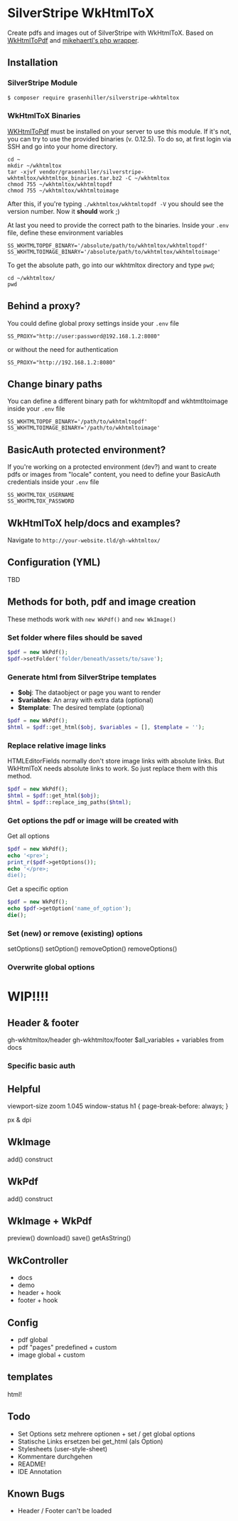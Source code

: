 # SilverStripe WkHtmlToX

Create pdfs and images out of SilverStripe with WkHtmlToX. Based on [WkHtmlToPdf](http://wkhtmltopdf.org/) and [mikehaertl's php wrapper](https://github.com/mikehaertl/phpwkhtmltopdf).

## Installation

### SilverStripe Module

``` sh
$ composer require grasenhiller/silverstripe-wkhtmltox
```

### WkHtmlToX Binaries

[WKHtmlToPdf](http://wkhtmltopdf.org/) must be installed on your server to use this module.
If it's not, you can try to use the provided binaries (v. 0.12.5). To do so, at first login via SSH and go into your home directory.

```ssh
cd ~
mkdir ~/wkhtmltox
tar -xjvf vendor/grasenhiller/silverstripe-wkhtmltox/wkhtmltox_binaries.tar.bz2 -C ~/wkhtmltox
chmod 755 ~/wkhtmltox/wkhtmltopdf
chmod 755 ~/wkhtmltox/wkhtmltoimage
```

After this, if you're typing ``./wkhtmltox/wkhtmltopdf -V`` you should see the version number. Now it **should** work ;)

At last you need to provide the correct path to the binaries. Inside your ``.env`` file, define these environment variables

```text
SS_WKHTMLTOPDF_BINARY='/absolute/path/to/wkhtmltox/wkhtmltopdf'
SS_WKHTMLTOIMAGE_BINARY='/absolute/path/to/wkhtmltox/wkhtmltoimage'
```

To get the absolute path, go into our wkhtmltox directory and type ``pwd``;

```ssh
cd ~/wkhtmltox/
pwd
``` 

## Behind a proxy?

You could define global proxy settings inside your ``.env`` file

```text
SS_PROXY="http://user:password@192.168.1.2:8080"
```

or without the need for authentication

```text
SS_PROXY="http://192.168.1.2:8080"
```

## Change binary paths

You can define a different binary path for wkhtmltopdf and wkhtmtltoimage inside your ``.env`` file

```text
SS_WKHTMLTOPDF_BINARY='/path/to/wkhtmltopdf'
SS_WKHTMLTOIMAGE_BINARY='/path/to/wkhtmltoimage'
```

## BasicAuth protected environment?

If you're working on a protected environment (dev?) and want to create pdfs or images from "locale" content, you need to define your BasicAuth credentials inside your ``.env`` file

```text
SS_WKHTMLTOX_USERNAME
SS_WKHTMLTOX_PASSWORD
```

## WkHtmlToX help/docs and examples?

Navigate to ``http://your-website.tld/gh-wkhtmltox/``

## Configuration (YML)

TBD

## Methods for both, pdf and image creation

These methods work with ``new WkPdf()`` and ``new WkImage()``

### Set folder where files should be saved

```php
$pdf = new WkPdf();
$pdf->setFolder('folder/beneath/assets/to/save');
```

### Generate html from SilverStripe templates

- **$obj**: The dataobject or page you want to render
- **$variables**: An array with extra data (optional)
- **$template**: The desired template (optional)

```php
$pdf = new WkPdf();
$html = $pdf::get_html($obj, $variables = [], $template = '');
```

### Replace relative image links

HTMLEditorFields normally don't store image links with absolute links.
But WkHtmlToX needs absolute links to work. So just replace them with this method. 

```php
$pdf = new WkPdf();
$html = $pdf::get_html($obj);
$html = $pdf::replace_img_paths($html);
```

### Get options the pdf or image will be created with

Get all options

```php
$pdf = new WkPdf();
echo '<pre>';
print_r($pdf->getOptions());
echo '</pre>;
die();
```

Get a specific option

```php
$pdf = new WkPdf();
echo $pdf->getOption('name_of_option');
die();
```

### Set (new) or remove (existing) options

setOptions()
setOption()
removeOption()
removeOptions()

### Overwrite global options





# WIP!!!!





## Header & footer
gh-wkhtmltox/header
gh-wkhtmltox/footer
$all_variables + variables from docs


### Specific basic auth

## Helpful

viewport-size
zoom 1.045
window-status
h1 {
  page-break-before: always;
}

px & dpi

## WkImage
add()
construct

## WkPdf
add()
construct

## WkImage + WkPdf
preview()
download()
save()
getAsString()

## WkController
- docs
- demo
- header + hook
- footer + hook

## Config
- pdf global
- pdf "pages" predefined + custom
- image global + custom

## templates
html!

## Todo

- Set Options setz mehrere optionen + set / get global options
- Statische Links ersetzen bei get_html (als Option)
- Stylesheets (user-style-sheet)
- Kommentare durchgehen
- README!
- IDE Annotation

## Known Bugs

- Header / Footer can't be loaded

